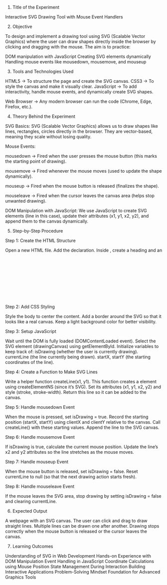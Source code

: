 1. Title of the Experiment

Interactive SVG Drawing Tool with Mouse Event Handlers

2. Objective

To design and implement a drawing tool using SVG (Scalable Vector Graphics) where the user can draw shapes directly inside the browser by clicking and dragging with the mouse.
The aim is to practice:

DOM manipulation with JavaScript
Creating SVG elements dynamically
Handling mouse events like mousedown, mousemove, and mouseup

3. Tools and Technologies Used

HTML5 → To structure the page and create the SVG canvas.
CSS3 → To style the canvas and make it visually clear.
JavaScript → To add interactivity, handle mouse events, and dynamically create SVG shapes.

Web Browser → Any modern browser can run the code (Chrome, Edge, Firefox, etc.).


4. Theory Behind the Experiment


SVG Basics:
SVG (Scalable Vector Graphics) allows us to draw shapes like lines, rectangles, circles directly in the browser. They are vector-based, meaning they scale without losing quality.

Mouse Events:

mousedown → Fired when the user presses the mouse button (this marks the starting point of drawing).

mousemove → Fired whenever the mouse moves (used to update the shape dynamically).

mouseup → Fired when the mouse button is released (finalizes the shape).

mouseleave → Fired when the cursor leaves the canvas area (helps stop unwanted drawing).

DOM Manipulation with JavaScript:
We use JavaScript to create SVG elements (line in this case), update their attributes (x1, y1, x2, y2), and append them to the canvas dynamically.



5. Step-by-Step Procedure


Step 1: Create the HTML Structure


Open a new HTML file.
Add the <!DOCTYPE html> declaration.
Inside <body>, create a heading and an <svg> element that will act as the drawing canvas.
Set the width and height of the SVG to make enough space for drawing.


Step 2: Add CSS Styling


Style the body to center the content.
Add a border around the SVG so that it looks like a real canvas.
Keep a light background color for better visibility.


Step 3: Setup JavaScript


Wait until the DOM is fully loaded (DOMContentLoaded event).
Select the SVG element (drawingCanvas) using getElementById.
Initialize variables to keep track of:
isDrawing (whether the user is currently drawing).
currentLine (the line currently being drawn).
startX, startY (the starting coordinates of the line).


Step 4: Create a Function to Make SVG Lines


Write a helper function createLine(x1, y1).
This function creates a <line> element using createElementNS (since it’s SVG).
Set its attributes (x1, y1, x2, y2) and style (stroke, stroke-width).
Return this line so it can be added to the canvas.


Step 5: Handle mousedown Event


When the mouse is pressed, set isDrawing = true.
Record the starting position (startX, startY) using clientX and clientY relative to the canvas.
Call createLine() with these starting values.
Append the line to the SVG canvas.


Step 6: Handle mousemove Event


If isDrawing is true, calculate the current mouse position.
Update the line’s x2 and y2 attributes so the line stretches as the mouse moves.


Step 7: Handle mouseup Event


When the mouse button is released, set isDrawing = false.
Reset currentLine to null (so that the next drawing action starts fresh).


Step 8: Handle mouseleave Event


If the mouse leaves the SVG area, stop drawing by setting isDrawing = false and clearing currentLine.


6. Expected Output


A webpage with an SVG canvas.
The user can click and drag to draw straight lines.
Multiple lines can be drawn one after another.
Drawing stops correctly when the mouse button is released or the cursor leaves the canvas.

7. Learning Outcomes

Understanding of SVG in Web Development
Hands-on Experience with DOM Manipulation
Event Handling in JavaScript
Coordinate Calculations using Mouse Position
State Management During Interaction
Building Interactive Applications
Problem-Solving Mindset
Foundation for Advanced Graphics Tools